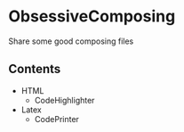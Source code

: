 # ObsessiveComposing
Share some good composing files

## Contents

- HTML
	- CodeHighlighter
- Latex
	- CodePrinter